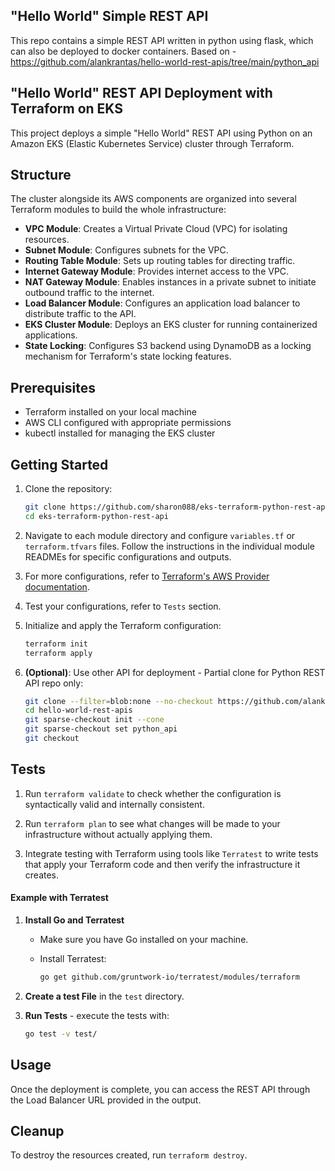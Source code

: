 ## "Hello World" Simple REST API

This repo contains a simple REST API written in python using flask, which can also be deployed to docker containers.
Based on - https://github.com/alankrantas/hello-world-rest-apis/tree/main/python_api

## "Hello World" REST API Deployment with Terraform on EKS

This project deploys a simple "Hello World" REST API using Python on an Amazon EKS (Elastic Kubernetes Service) cluster through Terraform.

## Structure

The cluster alongside its AWS components are organized into several Terraform modules to build the whole infrastructure:

- **VPC Module**: Creates a Virtual Private Cloud (VPC) for isolating resources.
- **Subnet Module**: Configures subnets for the VPC.
- **Routing Table Module**: Sets up routing tables for directing traffic.
- **Internet Gateway Module**: Provides internet access to the VPC.
- **NAT Gateway Module**: Enables instances in a private subnet to initiate outbound traffic to the internet.
- **Load Balancer Module**: Configures an application load balancer to distribute traffic to the API.
- **EKS Cluster Module**: Deploys an EKS cluster for running containerized applications.
- **State Locking**: Configures S3 backend using DynamoDB as a locking mechanism for Terraform's state locking features.

## Prerequisites

- Terraform installed on your local machine
- AWS CLI configured with appropriate permissions
- kubectl installed for managing the EKS cluster

## Getting Started

1. Clone the repository:
   ```bash
   git clone https://github.com/sharon088/eks-terraform-python-rest-api.git
   cd eks-terraform-python-rest-api
   ```

2. Navigate to each module directory and configure `variables.tf` or `terraform.tfvars` files. Follow the instructions in the individual module READMEs for specific configurations and outputs.

3. For more configurations, refer to [Terraform's AWS Provider documentation](https://registry.terraform.io/providers/hashicorp/aws/latest/docs).

4. Test your configurations, refer to `Tests` section.

5. Initialize and apply the Terraform configuration:
   ```bash
   terraform init
   terraform apply
   ```
   
6. **(Optional)**: Use other API for deployment - Partial clone for Python REST API repo only:
    ```bash
   git clone --filter=blob:none --no-checkout https://github.com/alankrantas/hello-world-rest-apis.git
   cd hello-world-rest-apis
   git sparse-checkout init --cone
   git sparse-checkout set python_api
   git checkout
   ```

## Tests

1. Run `terraform validate` to check whether the configuration is syntactically valid and internally consistent.

2. Run `terraform plan` to see what changes will be made to your infrastructure without actually applying them.

3. Integrate testing with Terraform using tools like `Terratest` to write tests that apply your Terraform code and then verify the infrastructure it creates.

#### Example with Terratest

1. **Install Go and Terratest**
   - Make sure you have Go installed on your machine.
   - Install Terratest:

     ```bash
     go get github.com/gruntwork-io/terratest/modules/terraform
     ```

2. **Create a test File** in the `test` directory.

3. **Run Tests** - execute the tests with:

   ```bash
   go test -v test/
   ```

## Usage

Once the deployment is complete, you can access the REST API through the Load Balancer URL provided in the output.

## Cleanup

To destroy the resources created, run `terraform destroy`.
